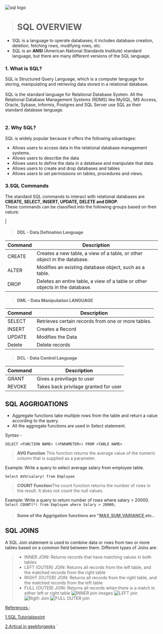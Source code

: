 ![sql logo](https://blog.stoneriverelearning.com/wp-content/uploads/2016/02/Introduction-to-SQL.png)
># SQL OVERVIEW
* SQL is a language to operate databases; it includes database creation, deletion, fetching
rows, modifying rows, etc. 
* SQL is an <b>ANSI</b> (American National Standards Institute)
standard language, but there are many different versions of the SQL language.



### 1. What is SQL?
<p>
SQL is Structured Query Language, which is a computer language for storing, manipulating
and retrieving data stored in a relational database.
<br></br>
SQL is the standard language for Relational Database System. All the Relational Database
Management Systems (RDMS) like MySQL, MS Access, Oracle, Sybase, Informix, Postgres
and SQL Server use SQL as their standard database language.
<br></br>
</p>

### 2. Why SQL?
SQL is widely popular because it offers the following advantages:
* Allows users to access data in the relational database management systems.
* Allows users to describe the data
* Allows users to define the data in a database and manipulate that data.
* Allows users to create and drop databases and tables
* Allows users to set permissions on tables, procedures and views.

### 3.SQL Commands 

<p>The standard SQL commands to interact with relational databases are <B>CREATE, SELECT,
INSERT, UPDATE, DELETE and DROP. </B><br>
These commands can be classified into the following
groups based on their nature:</p>


|
>#### DDL - Data Defination Language
| Command |Description|
|----------|----------|
| CREATE|Creates a new table, a view of a table, or other object in the database.|
| ALTER |Modifies an existing database object, such as a table.|
| DROP |Deletes an entire table, a view of a table or other objects in the database.|
>#### DML - Data Manipulation LANGUAGE
| Command | Description |
|--------|-------------|
|SELECT |Retrieves certain records from one or more tables.|
|INSERT|Creates a Record|
|UPDATE|Modifies the Data|
|Delete|Delete records|

>#### DCL - Data Control Language
|Command | Description |
|--------|-------------|
|GRANT|Gives a previliage to user|
|REVOKE|Takes back privilage granted for user

## SQL AGGRIGATIONS
* Aggregate functions take multiple rows from the table and return a value according to the query.
* All the aggregate functions are used in Select statement.

Syntax - 
    
    SELECT <FUNCTION NAME> (<PARAMETER>) FROM <TABLE NAME>
> **AVG Function**
This function returns the average value of the numeric column that is supplied as a parameter.

Example: Write a query to select average salary from employee table.

```Select AVG(salary) from Employee```
> **COUNT Function**The count function returns the number of rows in the result. It does not count the null values.

Example: Write a query to return number of rows where salary > 20000.
```Select COUNT(*) from Employee where Salary > 20000;```

>#### Some of the Aggrigation functions are "<u>MAX,SUM,VARIANCE </u> etc..



## SQL JOINS
<p>
A SQL Join statement is used to combine data or rows from two or more tables based on a common field between them. Different types of Joins are:
</p>


>* INNER JOIN: Returns records that have matching values in both tables
>* LEFT (OUTER) JOIN: Returns all records from the left table, and the matched records from the right table
>* RIGHT (OUTER) JOIN: Returns all records from the right table, and the matched records from the left table
>* FULL (OUTER) JOIN: Returns all records when there is a match in either left or right table
![INNER join images](https://www.w3schools.com/sql/img_innerjoin.gif)
![LEFT join](https://www.w3schools.com/sql/img_leftjoin.gif)
![Rigth Join](https://www.w3schools.com/sql/img_rightjoin.gif)
![FULL OUTER join](https://www.w3schools.com/sql/img_fulljoin.gif)





<u>References </u>:

[1.SQL Tutorialspoint](https://www.tutorialspoint.com/sql/index.htm)

[2.Artical in geekforgeeks](https://www.geeksforgeeks.org/sql-join-set-1-inner-left-right-and-full-joins/)
`